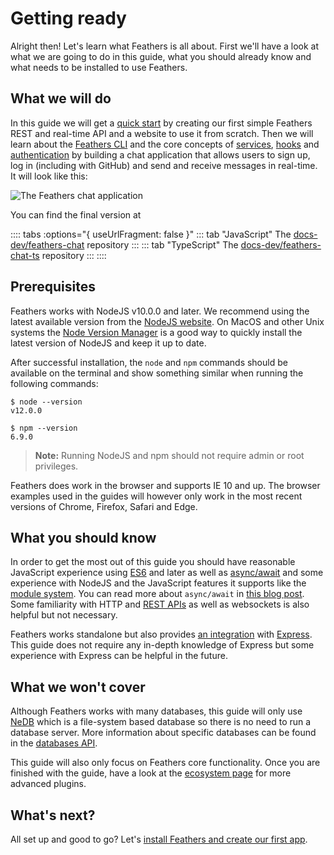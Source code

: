 # Getting ready

Alright then! Let's learn what Feathers is all about. First we'll have a look at what we are going to do in this guide, what you should already know and what needs to be installed to use Feathers.

## What we will do

In this guide we will get a [quick start](./starting.md) by creating our first simple Feathers REST and real-time API and a website to use it from scratch. Then we will learn about the [Feathers CLI](./generator.md) and the core concepts of [services](./services.md), [hooks](./hooks.md) and [authentication](./authentication.md) by building a chat application that allows users to sign up, log in (including with GitHub) and send and receive messages in real-time. It will look like this:

![The Feathers chat application](./assets/feathers-chat.png)

You can find the final version at 

:::: tabs :options="{ useUrlFragment: false }"
::: tab "JavaScript"
The [docs-dev/feathers-chat](https://github.com/docs-dev/feathers-chat) repository
:::
::: tab "TypeScript"
The [docs-dev/feathers-chat-ts](https://github.com/docs-dev/feathers-chat-ts) repository
:::
::::

## Prerequisites

Feathers works with NodeJS v10.0.0 and later. We recommend using the latest available version from the [NodeJS website](https://nodejs.org/en/). On MacOS and other Unix systems the [Node Version Manager](https://github.com/creationix/nvm) is a good way to quickly install the latest version of NodeJS and keep it up to date.

After successful installation, the `node` and `npm` commands should be available on the terminal and show something similar when running the following commands:

```
$ node --version
v12.0.0
```

```
$ npm --version
6.9.0
```

> __Note:__ Running NodeJS and npm should not require admin or root privileges.

Feathers does work in the browser and supports IE 10 and up. The browser examples used in the guides will however only work in the most recent versions of Chrome, Firefox, Safari and Edge.

## What you should know

In order to get the most out of this guide you should have reasonable JavaScript experience using [ES6](http://es6-features.org/) and later as well as [async/await](https://developer.mozilla.org/en-US/docs/Web/JavaScript/Reference/Statements/async_function) and some experience with NodeJS and the JavaScript features it supports like the [module system](https://nodejs.org/api/modules.html). You can read more about `async/await` in [this blog post](https://blog.risingstack.com/mastering-async-await-in-nodejs/). Some familiarity with HTTP and [REST APIs](https://en.wikipedia.org/wiki/Representational_state_transfer) as well as websockets is also helpful but not necessary.

Feathers works standalone but also provides [an integration](../../api/express.md) with [Express](http://expressjs.com/). This guide does not require any in-depth knowledge of Express but some experience with Express can be helpful in the future.

## What we won't cover

Although Feathers works with many databases, this guide will only use [NeDB](https://github.com/louischatriot/nedb/) which is a file-system based database so there is no need to run a database server. More information about specific databases can be found in the [databases API](../../api/databases/adapters.md).

This guide will also only focus on Feathers core functionality. Once you are finished with the guide, have a look at the [ecosystem page](https://github.com/docs-dev/awesome-docs-dev) for more advanced plugins.

## What's next?

All set up and good to go? Let's [install Feathers and create our first app](./starting.md).
